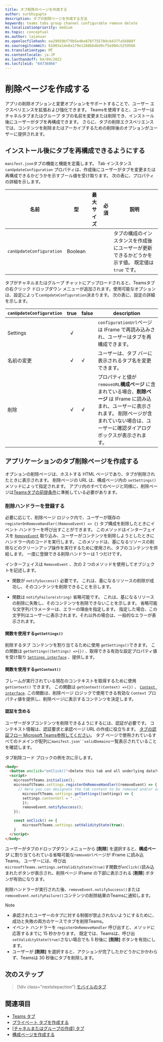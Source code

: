 ```yaml
---
title: タブ削除のページを作成する
author: surbhigupta
description: タブの削除ページを作成する方法
keywords: teams tabs group channel configurable remove delete
ms.localizationpriority: medium
ms.topic: conceptual
ms.author: lajanuar
ms.openlocfilehash: ea29959bf79b5e46e876f75570dcb437fa56888f
ms.sourcegitcommit: 61003a14e8a179e1268bbdbd9cf5e904c5259566
ms.translationtype: MT
ms.contentlocale: ja-JP
ms.lasthandoff: 04/09/2022
ms.locfileid: "64736866"
---
```

# <a name="create-a-removal-page"></a>削除ページを作成する

アプリの削除オプションと変更オプションをサポートすることで、ユーザー エクスペリエンスを拡張および強化できます。 Teamsを使用すると、ユーザーはチャネルタブまたはグループ タブの名前を変更または削除でき、インストール後にユーザーがタブを再構成できます。 さらに、タブの削除エクスペリエンスでは、コンテンツを削除またはアーカイブするための削除後のオプションがユーザーに提供されます。

## <a name="enable-your-tab-to-be-reconfigured-after-installation"></a>インストール後にタブを再構成できるようにする

`manifest.json`タブの機能と機能を定義します。 Tab インスタンス `canUpdateConfiguration` プロパティは、作成後にユーザーがタブを変更または再構成できるかどうかを示すブール値を受け取ります。 次の表に、プロパティの詳細を示します。

|名前| 型| 最大サイズ | 必須 | 説明|
|---|---|---|---|---|
|`canUpdateConfiguration`|Boolean|||タブの構成のインスタンスを作成後にユーザーが更新できるかどうかを示す値。 既定値は `true` です。 |

タブがチャネルまたはグループ チャットにアップロードされると、Teamsタブの右クリック ドロップダウン メニューが追加されます。使用可能なオプションは、設定によって`canUpdateConfiguration`決まります。 次の表に、設定の詳細を示します。

| `canUpdateConfiguration`| true   | false | description |
| ----------------------- | :----: | ----- | ----------- |
|     Settings            |   √    |       |`configurationUrl`ページは IFrame で再読み込みされ、ユーザーはタブを再構成できます。 |
|     名前の変更              |   √    |   √   | ユーザーは、タブ バーに表示されるタブ名を変更できます。          |
|     削除              |   √    |   √   |  プロパティと値が`removeURL`**構成ページ** に含まれている場合、**削除ページ** は IFrame に読み込まれ、ユーザーに表示されます。 削除ページが含まれていない場合は、ユーザーに確認ダイアログ ボックスが表示されます。          |

## <a name="create-a-tab-removal-page-for-your-application"></a>アプリケーションのタブ削除ページを作成する

オプションの削除ページは、ホストする HTML ページであり、タブが削除されたときに表示されます。 削除ページの URL は、構成ページ内の `setSettings()` メソッドによって指定されます。 アプリ内のすべてのページと同様に、削除ページは[Teamsタブの前提条件](../../../tabs/how-to/tab-requirements.md)に準拠している必要があります。

### <a name="register-a-remove-handler"></a>削除ハンドラーを登録する

必要に応じて、削除ページ ロジック内で、ユーザーが既存の `registerOnRemoveHandler((RemoveEvent) => {}` タブ構成を削除したときにイベント ハンドラーを呼び出すことができます。 このメソッドはインターフェイスを [`RemoveEvent`](/javascript/api/@microsoft/teams-js/microsoftteams.settings.removeevent?view=msteams-client-js-latest&preserve-view=true) 取り込み、ユーザーがコンテンツを削除しようとしたときにハンドラー内のコードを実行します。 このメソッドは、基になるリソースの削除などのクリーンアップ操作を実行するために使用され、タブのコンテンツを供給します。 一度に登録できる削除ハンドラーは 1 つだけです。

インターフェイスは `RemoveEvent` 、次の 2 つのメソッドを使用してオブジェクトを記述します。

* 関数が `notifySuccess()` 必要です。 これは、基になるリソースの削除が成功し、そのコンテンツを削除できることを示します。

* 関数は `notifyFailure(string)` 省略可能です。 これは、基になるリソースの削除に失敗し、そのコンテンツを削除できないことを示します。 省略可能な文字列パラメーターは、エラーの理由を指定します。 指定した場合、この文字列はユーザーに表示されます。それ以外の場合は、一般的なエラーが表示されます。

#### <a name="use-the-getsettings-function"></a>関数を使用する`getSettings()`

削除するタブ コンテンツを割り当てるために使用 `getSettings()`できます。 この関数は `getSettings((Settings) =>{})` 、取得できる有効な設定プロパティ値を受け取り [`Settings interface`](/javascript/api/@microsoft/teams-js/microsoftteams.settings.settings?view=msteams-client-js-latest&preserve-view=true) 、提供します。

#### <a name="use-the-getcontext-function"></a>関数を使用する`getContext()`

フレームが実行されている現在のコンテキストを取得するために使用 `getContext()` できます。 この関数は `getContext((Context) =>{})` 、 [`Context interface`](/javascript/api/@microsoft/teams-js/microsoftteams.context?view=msteams-client-js-latest&preserve-view=true). この関数は、削除ページ ロジックで使用できる有効な `Context` プロパティ値を提供し、削除ページに表示するコンテンツを決定します。

#### <a name="include-authentication"></a>認証を含める

ユーザーがタブコンテンツを削除できるようにするには、認証が必要です。 コンテキスト情報は、認証要求と承認ページ URL の作成に役立ちます。 [タブの認証フロー Microsoft Teams参照してください](~/tabs/how-to/authentication/auth-flow-tab.md)。 タブ ページで使用されているすべてのドメインが配列に`manifest.json``validDomains`一覧表示されていることを確認します。

タブ削除コード ブロックの例を次に示します。

```html
<body>
  <button onclick="onClick()">Delete this tab and all underlying data?</button>
  <script>
    microsoftTeams.initialize();
    microsoftTeams.settings.registerOnRemoveHandler((removeEvent) => {
      // Here you can designate the tab content to be removed and/or archived.
        microsoftTeams.settings.getSettings((settings) => {
        settings.contentUrl = "..."
        });
        removeEvent.notifySuccess();
    });

    const onClick() => {
        microsoftTeams.settings.setValidityState(true);
    }
  </script>
</body>
```

ユーザーがタブのドロップダウン メニューから **[削除**] を選択すると、**構成ページ** に割り当てられている省略可能な`removeUrl`ページが IFrame に読み込Teams。 ユーザーには、呼び出`microsoftTeams.settings.setValidityState(true)`す関数が`onClick()`読み込まれたボタンが表示され、削除ページ IFrame の下部に表示される [**削除**] ボタンが有効になります。

削除ハンドラーが実行された後、`removeEvent.notifySuccess()`または`removeEvent.notifyFailure()`コンテンツの削除結果のTeamsに通知します。

>[!NOTE]
>
> * 承認されたユーザーのタブに対する制御が禁止されないようにするために、成功と失敗の両方のケースでタブを削除Teams。
> * イベント ハンドラーを `registerOnRemoveHandler` 呼び出すと、メソッドに応答するまでに 15 秒かかります。 既定では、Teamsは、呼び出`setValidityState(true)`さない場合でも 5 秒後に **[削除]** ボタンを有効にします。
> * ユーザーが **[削除]** を選択すると、アクションが完了したかどうかにかかわらず、Teamsは 30 秒後にタブを削除します。

## <a name="next-step"></a>次のステップ

> [!div class="nextstepaction"]
> [モバイルのタブ](~/tabs/design/tabs-mobile.md)

## <a name="see-also"></a>関連項目

* [Teams タブ](~/tabs/what-are-tabs.md)
* [プライベート タブを作成する](~/tabs/how-to/create-personal-tab.md)
* [[チャネルまたはグループの作成] タブ](~/tabs/how-to/create-channel-group-tab.md)
* [構成ページを作成する](~/tabs/how-to/create-tab-pages/configuration-page.md)
